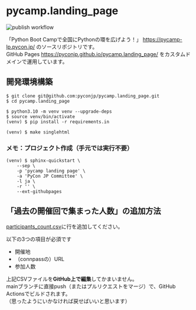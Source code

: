 # pycamp.landing_page
![publish workflow](https://github.com/pyconjp/pycamp.landing_page/actions/workflows/publish.yml/badge.svg)

「Python Boot Campで全国にPythonの環を広げよう！」 https://pycamp-lp.pycon.jp/ のソースリポジトリです。  
GitHub Pages https://pyconjp.github.io/pycamp.landing_page/ をカスタムドメインで運用しています。

## 開発環境構築

```shell
$ git clone git@github.com:pyconjp/pycamp.landing_page.git
$ cd pycamp.landing_page

$ python3.10 -m venv venv --upgrade-deps
$ source venv/bin/activate
(venv) $ pip install -r requirements.in

(venv) $ make singlehtml
```

### メモ：プロジェクト作成（手元では実行不要）

```shell
(venv) $ sphinx-quickstart \
    --sep \
    -p 'pycamp landing page' \
    -a 'PyCon JP Committee' \
    -l ja \
    -r '' \
    --ext-githubpages
```

## 「過去の開催回で集まった人数」の追加方法

[participants_count.csv](https://github.com/pyconjp/pycamp.landing_page/blob/main/source/sections/participants_count.csv)に行を追加してください。

以下の3つの項目が必須です

- 開催地
- （connpassの）URL
- 参加人数

上記CSVファイルを**GitHub上で編集**してかまいません。  
mainブランチに直接push（またはプルリクエストをマージ）で、GitHub Actionsでビルドされます。  
（思ったようにいかなければ戻せばいいと思います）
